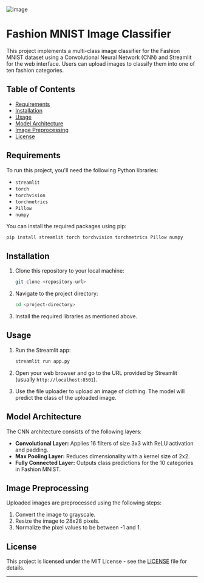 ![image](https://github.com/user-attachments/assets/e975f03d-89eb-41cb-9f50-fef06c95ae0b)


# Fashion MNIST Image Classifier

This project implements a multi-class image classifier for the Fashion MNIST dataset using a Convolutional Neural Network (CNN) and Streamlit for the web interface. Users can upload images to classify them into one of ten fashion categories.

## Table of Contents

- [Requirements](#requirements)
- [Installation](#installation)
- [Usage](#usage)
- [Model Architecture](#model-architecture)
- [Image Preprocessing](#image-preprocessing)
- [License](#license)

## Requirements

To run this project, you'll need the following Python libraries:

- `streamlit`
- `torch`
- `torchvision`
- `torchmetrics`
- `Pillow`
- `numpy`

You can install the required packages using pip:

```bash
pip install streamlit torch torchvision torchmetrics Pillow numpy
```

## Installation

1. Clone this repository to your local machine:

   ```bash
   git clone <repository-url>
   ```

2. Navigate to the project directory:

   ```bash
   cd <project-directory>
   ```

3. Install the required libraries as mentioned above.

## Usage

1. Run the Streamlit app:

   ```bash
   streamlit run app.py
   ```

2. Open your web browser and go to the URL provided by Streamlit (usually `http://localhost:8501`).

3. Use the file uploader to upload an image of clothing. The model will predict the class of the uploaded image.

## Model Architecture

The CNN architecture consists of the following layers:

- **Convolutional Layer:** Applies 16 filters of size 3x3 with ReLU activation and padding.
- **Max Pooling Layer:** Reduces dimensionality with a kernel size of 2x2.
- **Fully Connected Layer:** Outputs class predictions for the 10 categories in Fashion MNIST.

## Image Preprocessing

Uploaded images are preprocessed using the following steps:

1. Convert the image to grayscale.
2. Resize the image to 28x28 pixels.
3. Normalize the pixel values to be between -1 and 1.

## License

This project is licensed under the MIT License - see the [LICENSE](LICENSE) file for details.

---
